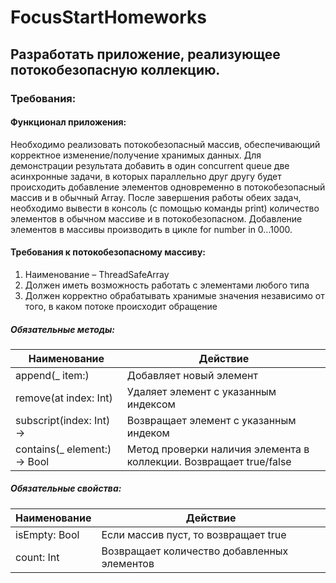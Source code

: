 # FocusStartHomeworks
## Разработать приложение, реализующее потокобезопасную коллекцию. 
### Требования:
#### Функционал приложения:
Необходимо реализовать потокобезопасный массив, обеспечивающий
корректное изменение/получение хранимых данных.
Для демонстрации результата добавить в один concurrent queue две
асинхронные задачи, в которых параллельно друг другу будет происходить
добавление элементов одновременно в потокобезопасный массив и в обычный
Array.
После завершения работы обеих задач, необходимо вывести в консоль (с
помощью команды print) количество элементов в обычном массиве и в
потокобезопасном.
Добавление элементов в массивы производить в цикле for number in 0…1000.
#### Требования к потокобезопасному массиву:
1. Наименование – ThreadSafeArray
2. Должен иметь возможность работать с элементами любого типа
3. Должен корректно обрабатывать хранимые значения независимо от
того, в каком потоке происходит обращение
##### Обязательные методы:
| Наименование | Действие |
| ------------ | -------- |
| append(_ item:) | Добавляет новый элемент | 
| remove(at index: Int) | Удаляет элемент с указанным индексом |
| subscript(index: Int) -> | Возвращает элемент с указанным индеком  | 
| contains(_ element:) -> Bool| Метод проверки наличия элемента в коллекции. Возвращает true/false | 

##### Обязательные свойства:
| Наименование | Действие |
| ------------ | -------- |
| isEmpty: Bool | Если массив пуст, то возвращает true | 
| count: Int | Возвращает количество добавленных элементов |
